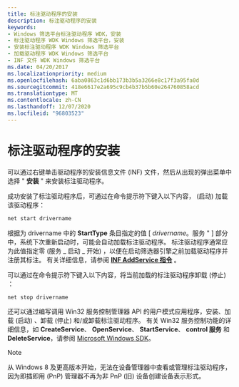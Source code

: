 ```yaml
---
title: 标注驱动程序的安装
description: 标注驱动程序的安装
keywords:
- Windows 筛选平台标注驱动程序 WDK，安装
- 标注驱动程序 WDK Windows 筛选平台，安装
- 安装标注驱动程序 WDK Windows 筛选平台
- 加载驱动程序 WDK Windows 筛选平台
- INF 文件 WDK Windows 筛选平台
ms.date: 04/20/2017
ms.localizationpriority: medium
ms.openlocfilehash: 6aba0863c1d6bb173b3b5a3266e8c17f3a95fa0d
ms.sourcegitcommit: 418e6617e2a695c9cb4b37b5b60e264760858acd
ms.translationtype: MT
ms.contentlocale: zh-CN
ms.lasthandoff: 12/07/2020
ms.locfileid: "96803523"
---
```

# <a name="installation-of-callout-drivers"></a>标注驱动程序的安装


可以通过右键单击驱动程序的安装信息文件 (INF) 文件，然后从出现的弹出菜单中选择 " **安装** " 来安装标注驱动程序。

成功安装了标注驱动程序后，可通过在命令提示符下键入以下内容， (启动) 加载该驱动程序：

```cpp
net start drivername
```

根据为 drivername 中的 **StartType** 条目指定的值 \[ *drivername*。服务 " \] 部分中，系统下次重新启动时，可能会自动加载标注驱动程序。 标注驱动程序通常应为此值指定零 (服务 \_ 启动 \_ 开始) ，以便在启动筛选器引擎之前加载驱动程序并注册其标注。 有关详细信息，请参阅 [**INF AddService 指令**](../install/inf-addservice-directive.md) 。

可以通过在命令提示符下键入以下内容，将当前加载的标注驱动程序卸载 (停止) ：

```cpp
net stop drivername
```

还可以通过编写调用 Win32 服务控制管理器 API 的用户模式应用程序，安装、加载 (启动) 、卸载 (停止) 和/或卸载标注驱动程序。 有关 Win32 服务控制功能的详细信息，如 **CreateService**、 **OpenService**、 **StartService**、 **control 服务** 和 **DeleteService**，请参阅 [Microsoft Windows SDK](/windows/win32/services/service-reference)。

> [!NOTE]
> 从 Windows 8 及更高版本开始，无法在设备管理器中查看或管理标注驱动程序，因为即插即用 (PnP) 管理器不再为非 PnP (旧) 设备创建设备表示形式。
